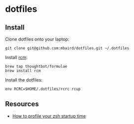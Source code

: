 dotfiles
==============

Install
-------

Clone dotfiles onto your laptop:

    git clone git@github.com:mbaird/dotfiles.git ~/.dotfiles

Install [rcm](https://github.com/thoughtbot/rcm):

    brew tap thoughtbot/formulae
    brew install rcm

Install the dotfiles:

    env RCRC=$HOME/.dotfiles/rcrc rcup


Resources
---------
* [How to profile your zsh startup time](https://esham.io/2018/02/zsh-profiling)
